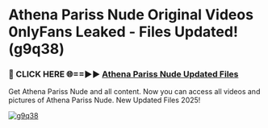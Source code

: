 # Athena Pariss Nude Original Videos 0nlyFans Leaked - Files Updated! (g9q38)

<h3>🔴 CLICK HERE 🌐==►► <a href="https://tinyurl.com/y5r63du9" rel="nofollow">Athena Pariss Nude Updated Files</a></h3>

Get Athena Pariss Nude and all content. Now you can access all videos and pictures of Athena Pariss Nude. New Updated Files 2025!

[![g9q38](https://i.imgur.com/UVo9nyh.gif)](https://tinyurl.com/y5r63du9)